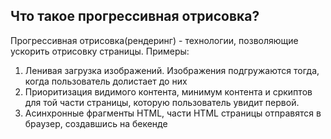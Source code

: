 ## Что такое прогрессивная отрисовка?

Прогрессивная отрисовка(рендеринг) - технологии, позволяющие ускорить отрисовку страницы. Примеры: 
1. Ленивая загрузка изображений. Изображения подгружаются тогда, когда пользователь долистает до них
2. Приоритизация видимого контента, минимум контента и сркиптов для той части страницы, которую пользователь увидит первой.
3. Асинхронные фрагменты HTML, части HTML страницы отправятся в браузер, создавшись на бекенде